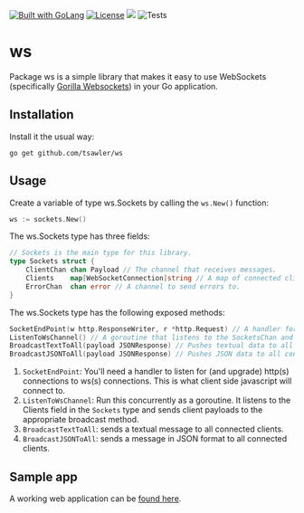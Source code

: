 <a href="https://golang.org"><img src="https://img.shields.io/badge/powered_by-Go-3362c2.svg?style=flat-square" alt="Built with GoLang"></a>
[![License](http://img.shields.io/badge/license-mit-blue.svg?style=flat-square)](https://github.com/tsawler/persist/blob/main/LICENSE.md)
<a href="https://pkg.go.dev/github.com/tsawler/ws"><img src="https://img.shields.io/badge/godoc-reference-%23007d9c.svg"></a>
![Tests](https://github.com/tsawler/ws/actions/workflows/tests.yml/badge.svg)

# ws

Package ws is a simple library that makes it easy to use WebSockets (specifically 
[Gorilla Websockets](https://github.com/gorilla/websocket)) in your Go application.

## Installation
Install it the usual way:

~~~
go get github.com/tsawler/ws
~~~

## Usage
Create a variable of type ws.Sockets by calling the `ws.New()` function:

~~~go
ws := sockets.New()
~~~

The ws.Sockets type has three fields:

~~~go
// Sockets is the main type for this library.
type Sockets struct {
    ClientChan chan Payload // The channel that receives messages.
    Clients    map[WebSocketConnection]string // A map of connected clients.
    ErrorChan  chan error // A channel to send errors to.
}
~~~

The ws.Sockets type has the following exposed methods:

~~~go
SocketEndPoint(w http.ResponseWriter, r *http.Request) // A handler for the websocket endpoint.
ListenToWsChannel() // A goroutine that listens to the SocketsChan and pushes data to broadcast function.
BroadcastTextToAll(payload JSONResponse) // Pushes textual data to all connected clients.
BroadcastJSONToAll(payload JSONResponse) // Pushes JSON data to all connected clients.
~~~

1. `SocketEndPoint`: You'll need a handler to listen for (and upgrade) http(s) connections to ws(s) connections. 
This is what client side javascript will connect to.
2. `ListenToWsChannel`: Run this concurrently as a goroutine. It listens to the Clients field
in the `Sockets` type and sends client payloads to the appropriate broadcast method.
3. `BroadcastTextToAll`: sends a textual message to all connected clients.
4. `BroadcastJSONToAll`: sends a message in JSON format to all connected clients.



## Sample app
A working web application can be [found here](https://github.com/tsawler/ws-sample-app).
